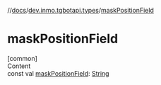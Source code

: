 //[docs](../../index.md)/[dev.inmo.tgbotapi.types](index.md)/[maskPositionField](mask-position-field.md)



# maskPositionField  
[common]  
Content  
const val [maskPositionField](mask-position-field.md): [String](https://kotlinlang.org/api/latest/jvm/stdlib/kotlin/-string/index.html)  



